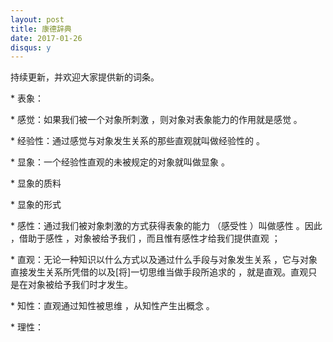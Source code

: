 ```yaml
---
layout: post
title: 康德辞典
date: 2017-01-26
disqus: y
---
```


持续更新，并欢迎大家提供新的词条。

\* 表象：

\* 感觉：如果我们被一个对象所刺激 ，则对象对表象能力的作用就是感觉 。

\* 经验性：通过感觉与对象发生关系的那些直观就叫做经验性的 。

\* 显象：一个经验性直观的未被规定的对象就叫做显象 。

\* 显象的质料

\* 显象的形式

\* 感性：通过我们被对象刺激的方式获得表象的能力 （感受性 ）叫做感性 。因此 ，借助于感性 ，对象被给予我们 ，而且惟有感性才给我们提供直观 ；

\* 直观：无论一种知识以什么方式以及通过什么手段与对象发生关系 ，它与对象直接发生关系所凭借的以及\[将\]一切思维当做手段所追求的 ，就是直观。直观只是在对象被给予我们时才发生。

\* 知性：直观通过知性被思维 ，从知性产生出概念 。

\* 理性：
